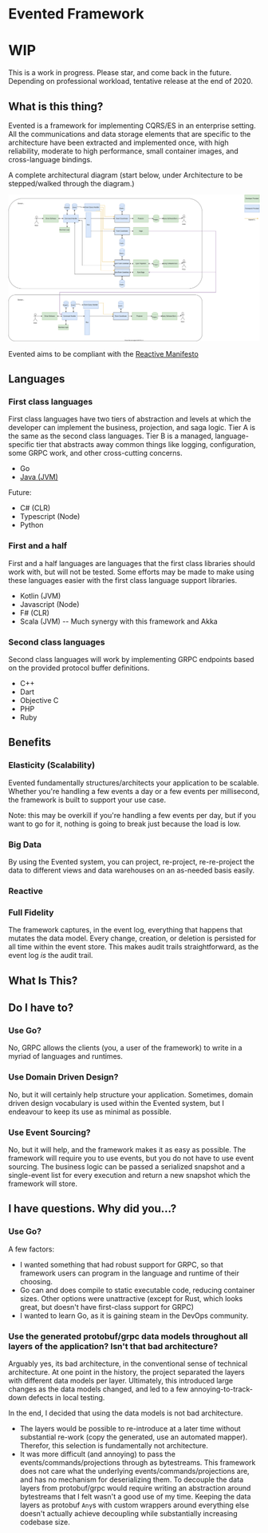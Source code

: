 # Evented Framework
# WIP
This is a work in progress.  Please star, and come back in the future.  Depending on professional workload, tentative release at the end of 2020.

## What is this thing?

Evented is a framework for implementing CQRS/ES in an enterprise setting.  All the communications and data storage elements that are specific to the architecture have been extracted and implemented once, with high reliability, moderate to high performance, small container images, and cross-language bindings.

A complete architectural diagram (start below, under Architecture to be stepped/walked through the diagram.)

![Full Architectural Diagram](https://github.com/benjaminabbitt/evented/blob/master/Evented.svg)

Evented aims to be compliant with the [Reactive Manifesto](https://www.reactivemanifesto.org/)

## Languages
### First class languages
First class languages have two tiers of abstraction and levels at which the developer can implement the business, projection, and saga logic.  Tier A is the same as the second class languages.  Tier B is a managed, language-specific tier that abstracts away common things like logging, configuration, some GRPC work, and other cross-cutting concerns.

* Go
* [Java (JVM)](https://github.com/benjaminabbitt/evented-url)

Future:

* C# (CLR)
* Typescript (Node)
* Python

### First and a half
First and a half languages are languages that the first class libraries should work with, but will not be tested.  Some efforts may be made to make using these languages easier with the first class language support libraries.

* Kotlin (JVM)
* Javascript (Node)
* F# (CLR)
* Scala (JVM) -- Much synergy with this framework and Akka

### Second class languages
Second class languages will work by implementing GRPC endpoints based on the provided protocol buffer definitions.  
* C++
* Dart
* Objective C
* PHP
* Ruby

## Benefits
### Elasticity (Scalability)
Evented fundamentally structures/architects your application to be scalable.  Whether you're handling a few events a day or a few events per millisecond, the framework is built to support your use case.

Note: this may be overkill if you're handling a few events per day, but if you want to go for it, nothing is going to break just because the load is low.

### Big Data
By using the Evented system, you can project, re-project, re-re-project the data to different views and data warehouses on an as-needed basis easily.

### Reactive

### Full Fidelity
The framework captures, in the event log, everything that happens that mutates the data model.  Every change, creation, or deletion is persisted for all time within the event store.  This makes audit trails straightforward, as the event log *is* the audit trail.

## What Is This?

## Do I have to?
### Use Go?
No, GRPC allows the clients (you, a user of the framework) to write in a myriad of languages and runtimes.

### Use Domain Driven Design?
No, but it will certainly help structure your application.  Sometimes, domain driven design vocabulary is used within the Evented system, but I endeavour to keep its use as minimal as possible.

### Use Event Sourcing?
No, but it will help, and the framework makes it as easy as possible.  The framework will require you to use events, but you do not have to use event sourcing.  The business logic can be passed a serialized snapshot and a single-event list for every execution and return a new snapshot which the framework will store.

## I have questions.  Why did you...?
### Use Go?
A few factors:
* I wanted something that had robust support for GRPC, so that framework users can program in the language and runtime of their choosing.
* Go can and does compile to static executable code, reducing container sizes.  Other options were unattractive (except for Rust, which looks great, but doesn't have first-class support for GRPC)
* I wanted to learn Go, as it is gaining steam in the DevOps community.

### Use the generated protobuf/grpc data models throughout all layers of the application?  Isn't that bad architecture?
Arguably yes, its bad architecture, in the conventional sense of technical architecture.  At one point in the history, the project separated the layers with different data models per layer.  Ultimately, this introduced large changes as the data models changed, and led to a few annoying-to-track-down defects in local testing.

In the end, I decided that using the data models is not bad architecture.
* The layers would be possible to re-introduce at a later time without substantial re-work (copy the generated, use an automated mapper).  Therefor, this selection is fundamentally not architecture.
* It was more difficult (and annoying) to pass the events/commands/projections through as bytestreams.  This framework does not care what the underlying events/commands/projections are, and has no mechanism for deserializing them.  To decouple the data layers from protobuf/grpc would require writing an abstraction around bytestreams that I felt wasn't a good use of my time.  Keeping the data layers as protobuf `Any`s with custom wrappers around everything else doesn't actually achieve decoupling while substantially increasing codebase size. 
